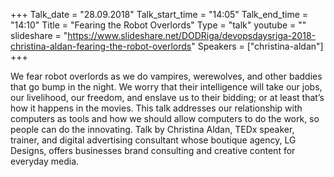 +++
Talk_date = "28.09.2018"
Talk_start_time = "14:05"
Talk_end_time = "14:10"
Title = "Fearing the Robot Overlords"
Type = "talk"
youtube = ""
slideshare = "https://www.slideshare.net/DODRiga/devopsdaysriga-2018-christina-aldan-fearing-the-robot-overlords"
Speakers = ["christina-aldan"]
+++

<p>We fear robot overlords as we do vampires, werewolves, and other baddies that go bump in the night. We worry that their intelligence will take our jobs, our livelihood, our freedom, and enslave us to their bidding; or at least that’s how it happens in the movies. This talk addresses our relationship with computers as tools and how we should allow computers to do the work, so people can do the innovating. Talk by Christina Aldan, TEDx speaker, trainer, and digital advertising consultant whose boutique agency, LG Designs, offers businesses brand consulting and creative content for everyday media.</p>